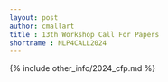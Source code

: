 ```yaml
---
layout: post
author: cmallart
title : 13th Workshop Call For Papers
shortname : NLP4CALL2024
---
```


{% include other_info/2024_cfp.md %}
